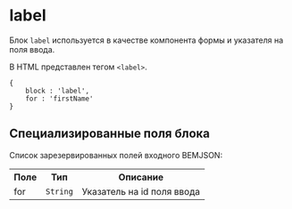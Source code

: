 # label

Блок `label` используется в качестве компонента формы и указателя на поля ввода.

В HTML представлен тегом `<label>`.

```bemjson
{
    block : 'label',
    for : 'firstName'
}
```

## Специализированные поля блока

Список зарезервированных полей входного BEMJSON:

<table>
    <tr>
        <th>Поле</th>
        <th>Тип</th>
        <th>Описание</th>
    </tr>
    <tr>
        <td>for</td>
        <td>
            <code>String</code>
        </td>
        <td>Указатель на id поля ввода</td>
    </tr>
</table>
